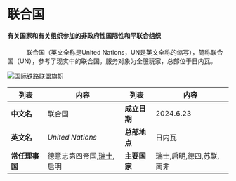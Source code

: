 # 联合国<!-- {docsify-ignore-all} -->
#### 有关国家和有关组织参加的非政府性国际性和平联合组织
   <p>&nbsp;&nbsp;&nbsp;&nbsp;&nbsp;&nbsp;&nbsp;&nbsp;&nbsp;&nbsp;&nbsp;联合国（英文全称是United Nations，UN是英文全称的缩写），简称联合国（UN），参考了现实中的联合国。服务对象为全服玩家，总部位于日内瓦。</p>

 

   ![国际铁路联盟旗帜](https://img-cdn.yvmou.cn/pigo/202412161814059.jpeg)


| 列表           | 内容                                       | 列表         | 内容                     |
| -------------- | ------------------------------------------ | ------------ | ------------------------ |
| **中文名**     | 联合国                                     | **成立日期** | 2024.6.23                |
| **英文名**     | *United Nations*                           | **总部地点** | 日内瓦                   |
| **常任理事国** | 德意志第四帝国,[瑞士](/国家WIKI/瑞士),启明 | **主要国家** | 瑞士,启明,德四,苏联,南非 |